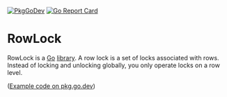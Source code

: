 [![PkgGoDev](https://pkg.go.dev/badge/github.com/fishy/rowlock)](https://pkg.go.dev/github.com/fishy/rowlock)
[![Go Report Card](https://goreportcard.com/badge/github.com/fishy/rowlock)](https://goreportcard.com/report/github.com/fishy/rowlock)

# RowLock

RowLock is a [Go](https://golang.org)
[library](https://pkg.go.dev/github.com/fishy/rowlock).
A row lock is a set of locks associated with rows.
Instead of locking and unlocking globally,
you only operate locks on a row level.

([Example code on pkg.go.dev](https://pkg.go.dev/github.com/fishy/rowlock?tab=doc#example-package))
